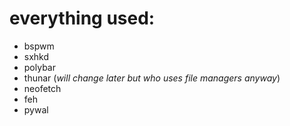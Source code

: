 # everything used:
- bspwm
- sxhkd
- polybar
- thunar (*will change later but who uses file managers anyway*)
- neofetch
- feh
- pywal
